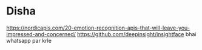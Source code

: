 # Disha
https://nordicapis.com/20-emotion-recognition-apis-that-will-leave-you-impressed-and-concerned/
https://github.com/deepinsight/insightface
bhai whatsapp par krle

